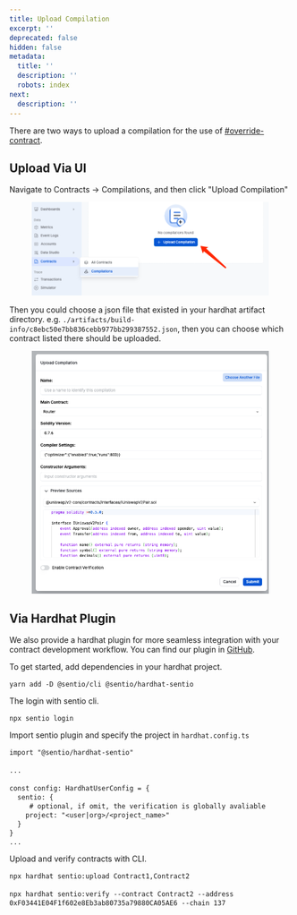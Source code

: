 ```yaml
---
title: Upload Compilation
excerpt: ''
deprecated: false
hidden: false
metadata:
  title: ''
  description: ''
  robots: index
next:
  description: ''
---
```

There are two ways to upload a compilation for the use of [#override-contract](./#override-contract "mention").

## Upload Via UI

Navigate to Contracts -> Compilations, and then click "Upload Compilation"

<figure>
  <img src="https://raw.githubusercontent.com/sentioxyz/docs/main/.gitbook/assets/image (1) (1) (1).png" alt="">
  <figcaption></figcaption>
</figure>

Then you could choose a json file that existed in your hardhat artifact directory. e.g. `./artifacts/build-info/c8ebc50e7bb836cebb977bb299387552.json`, then you can choose which contract listed there should be uploaded.

<figure>
  <img src="https://raw.githubusercontent.com/sentioxyz/docs/main/.gitbook/assets/image (1) (1).png" alt="">
  <figcaption></figcaption>
</figure>

## Via Hardhat Plugin

We also provide a hardhat plugin for more seamless integration with your contract development workflow. You can find our plugin in [GitHub](https://github.com/sentioxyz/hardhat-sentio/blob/main/README).

To get started, add dependencies in your hardhat project.

```
yarn add -D @sentio/cli @sentio/hardhat-sentio
```

The login with sentio cli.

```
npx sentio login
```

Import sentio plugin and specify the project in `hardhat.config.ts`

```
import "@sentio/hardhat-sentio"

...

const config: HardhatUserConfig = {
  sentio: {
     # optional, if omit, the verification is globally avaliable
    project: "<user|org>/<project_name>"
  }
}
...
```

Upload and verify contracts with CLI.

```
npx hardhat sentio:upload Contract1,Contract2

npx hardhat sentio:verify --contract Contract2 --address 0xF03441E04F1f602e8Eb3ab80735a79880CA05AE6 --chain 137
```